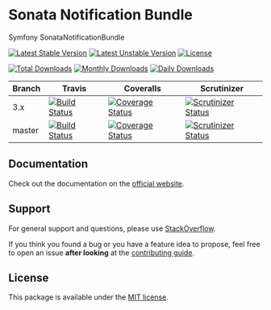 <!--
DO NOT EDIT THIS FILE!

It's auto-generated by sonata-project/dev-kit package.
-->

# Sonata Notification Bundle

Symfony SonataNotificationBundle

[![Latest Stable Version](https://poser.pugx.org/sonata-project/notification-bundle/v/stable)](https://packagist.org/packages/sonata-project/notification-bundle)
[![Latest Unstable Version](https://poser.pugx.org/sonata-project/notification-bundle/v/unstable)](https://packagist.org/packages/sonata-project/notification-bundle)
[![License](https://poser.pugx.org/sonata-project/notification-bundle/license)](https://packagist.org/packages/sonata-project/notification-bundle)

[![Total Downloads](https://poser.pugx.org/sonata-project/notification-bundle/downloads)](https://packagist.org/packages/sonata-project/notification-bundle)
[![Monthly Downloads](https://poser.pugx.org/sonata-project/notification-bundle/d/monthly)](https://packagist.org/packages/sonata-project/notification-bundle)
[![Daily Downloads](https://poser.pugx.org/sonata-project/notification-bundle/d/daily)](https://packagist.org/packages/sonata-project/notification-bundle)

Branch | Travis | Coveralls | Scrutinizer |
------ | ------ | --------- | ----------- |
3.x   | [![Build Status][travis_stable_badge]][travis_stable_link]     | [![Coverage Status][coveralls_stable_badge]][coveralls_stable_link]     | [![Scrutinizer Status][scrutinizer_stable_badge]][scrutinizer_stable_link] |
master | [![Build Status][travis_unstable_badge]][travis_unstable_link] | [![Coverage Status][coveralls_unstable_badge]][coveralls_unstable_link] | [![Scrutinizer Status][scrutinizer_unstable_badge]][scrutinizer_unstable_link] |

## Documentation

Check out the documentation on the [official website](https://sonata-project.org/bundles/notification).

## Support

For general support and questions, please use [StackOverflow](http://stackoverflow.com/questions/tagged/sonata).

If you think you found a bug or you have a feature idea to propose, feel free to open an issue
**after looking** at the [contributing guide](CONTRIBUTING.md).

## License

This package is available under the [MIT license](LICENSE).

[travis_stable_badge]: https://travis-ci.org/sonata-project/SonataNotificationBundle.svg?branch=3.x
[travis_stable_link]: https://travis-ci.org/sonata-project/SonataNotificationBundle
[travis_unstable_badge]: https://travis-ci.org/sonata-project/SonataNotificationBundle.svg?branch=master
[travis_unstable_link]: https://travis-ci.org/sonata-project/SonataNotificationBundle

[coveralls_stable_badge]: https://coveralls.io/repos/github/sonata-project/SonataNotificationBundle/badge.svg?branch=3.x
[coveralls_stable_link]: https://coveralls.io/github/sonata-project/SonataNotificationBundle?branch=3.x
[coveralls_unstable_badge]: https://coveralls.io/repos/github/sonata-project/SonataNotificationBundle/badge.svg?branch=master
[coveralls_unstable_link]: https://coveralls.io/github/sonata-project/SonataNotificationBundle?branch=master

[scrutinizer_stable_badge]: https://scrutinizer-ci.com/g/sonata-project/SonataNotificationBundle/badges/quality-score.png?b=3.x
[scrutinizer_stable_link]: https://scrutinizer-ci.com/g/sonata-project/SonataNotificationBundle/?branch=3.x
[scrutinizer_unstable_badge]: https://scrutinizer-ci.com/g/sonata-project/SonataNotificationBundle/badges/quality-score.png?b=master
[scrutinizer_unstable_link]: https://scrutinizer-ci.com/g/sonata-project/SonataNotificationBundle/?branch=master
